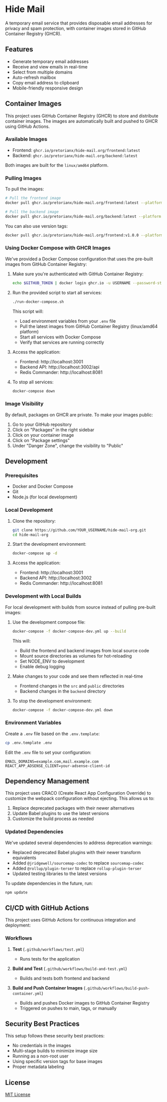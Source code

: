 # Hide Mail

A temporary email service that provides disposable email addresses for privacy and spam protection, with container images stored in GitHub Container Registry (GHCR).

## Features

- Generate temporary email addresses
- Receive and view emails in real-time
- Select from multiple domains
- Auto-refresh mailbox
- Copy email address to clipboard
- Mobile-friendly responsive design

## Container Images

This project uses GitHub Container Registry (GHCR) to store and distribute container images. The images are automatically built and pushed to GHCR using GitHub Actions.

### Available Images

- Frontend: `ghcr.io/pretorianx/hide-mail.org/frontend:latest`
- Backend: `ghcr.io/pretorianx/hide-mail.org/backend:latest`

Both images are built for the `linux/amd64` platform.

### Pulling Images

To pull the images:

```bash
# Pull the frontend image
docker pull ghcr.io/pretorianx/hide-mail.org/frontend:latest --platform linux/amd64

# Pull the backend image
docker pull ghcr.io/pretorianx/hide-mail.org/backend:latest --platform linux/amd64
```

You can also use version tags:
```bash
docker pull ghcr.io/pretorianx/hide-mail.org/frontend:v1.0.0 --platform linux/amd64
```

### Using Docker Compose with GHCR Images

We've provided a Docker Compose configuration that uses the pre-built images from GitHub Container Registry:

1. Make sure you're authenticated with GitHub Container Registry:
   ```bash
   echo $GITHUB_TOKEN | docker login ghcr.io -u USERNAME --password-stdin
   ```

2. Run the provided script to start all services:
   ```bash
   ./run-docker-compose.sh
   ```

   This script will:
   - Load environment variables from your `.env` file
   - Pull the latest images from GitHub Container Registry (linux/amd64 platform)
   - Start all services with Docker Compose
   - Verify that services are running correctly

3. Access the application:
   - Frontend: http://localhost:3001
   - Backend API: http://localhost:3002/api
   - Redis Commander: http://localhost:8081

4. To stop all services:
   ```bash
   docker-compose down
   ```

### Image Visibility

By default, packages on GHCR are private. To make your images public:

1. Go to your GitHub repository
2. Click on "Packages" in the right sidebar
3. Click on your container image
4. Click on "Package settings"
5. Under "Danger Zone", change the visibility to "Public"

## Development

### Prerequisites

- Docker and Docker Compose
- Git
- Node.js (for local development)

### Local Development

1. Clone the repository:
   ```bash
   git clone https://github.com/YOUR_USERNAME/hide-mail-org.git
   cd hide-mail-org
   ```

2. Start the development environment:
   ```bash
   docker-compose up -d
   ```

3. Access the application:
   - Frontend: http://localhost:3001
   - Backend API: http://localhost:3002
   - Redis Commander: http://localhost:8081

### Development with Local Builds

For local development with builds from source instead of pulling pre-built images:

1. Use the development compose file:
   ```bash
   docker-compose -f docker-compose-dev.yml up --build
   ```

   This will:
   - Build the frontend and backend images from local source code
   - Mount source directories as volumes for hot-reloading
   - Set NODE_ENV to development
   - Enable debug logging

2. Make changes to your code and see them reflected in real-time
   - Frontend changes in the `src` and `public` directories
   - Backend changes in the `backend` directory

3. To stop the development environment:
   ```bash
   docker-compose -f docker-compose-dev.yml down
   ```

### Environment Variables

Create a `.env` file based on the `.env.template`:

```bash
cp .env.template .env
```

Edit the `.env` file to set your configuration:

```
EMAIL_DOMAINS=example.com,mail.example.com
REACT_APP_ADSENSE_CLIENT=your-adsense-client-id
```

## Dependency Management

This project uses CRACO (Create React App Configuration Override) to customize the webpack configuration without ejecting. This allows us to:

1. Replace deprecated packages with their newer alternatives
2. Update Babel plugins to use the latest versions
3. Customize the build process as needed

### Updated Dependencies

We've updated several dependencies to address deprecation warnings:

- Replaced deprecated Babel plugins with their newer transform equivalents
- Added `@jridgewell/sourcemap-codec` to replace `sourcemap-codec`
- Added `@rollup/plugin-terser` to replace `rollup-plugin-terser`
- Updated testing libraries to the latest versions

To update dependencies in the future, run:

```bash
npm update
```

## CI/CD with GitHub Actions

This project uses GitHub Actions for continuous integration and deployment:

### Workflows

1. **Test** (`.github/workflows/test.yml`)
   - Runs tests for the application

2. **Build and Test** (`.github/workflows/build-and-test.yml`)
   - Builds and tests both frontend and backend

3. **Build and Push Container Images** (`.github/workflows/build-push-container.yml`)
   - Builds and pushes Docker images to GitHub Container Registry
   - Triggered on pushes to main, tags, or manually

## Security Best Practices

This setup follows these security best practices:
- No credentials in the images
- Multi-stage builds to minimize image size
- Running as a non-root user
- Using specific version tags for base images
- Proper metadata labeling

## License

[MIT License](LICENSE)
